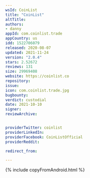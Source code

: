 ```yaml
---
wsId: CoinList
title: "CoinList"
altTitle: 
authors:
- danny
appId: com.coinlist.trade
appCountry: us
idd: 1522706079
released: 2020-08-07
updated: 2021-11-24
version: "2.0.4"
stars: 2.52672
reviews: 131
size: 29969408
website: https://coinlist.co
repository: 
issue: 
icon: com.coinlist.trade.jpg
bugbounty: 
verdict: custodial
date: 2021-10-10
signer: 
reviewArchive:


providerTwitter: coinlist
providerLinkedIn: 
providerFacebook: CoinListOfficial
providerReddit: 

redirect_from:

---
```


{% include copyFromAndroid.html %}
